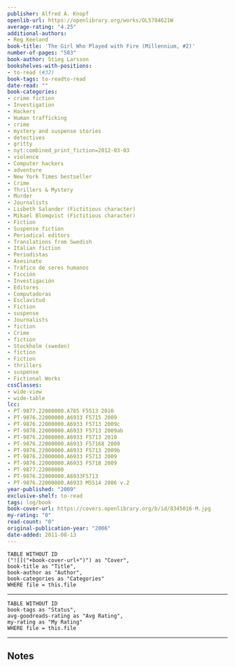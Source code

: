 ```yaml
---
publisher: Alfred A. Knopf
openlib-url: https://openlibrary.org/works/OL5784621W
average-rating: "4.25"
additional-authors:
- Reg Keeland
book-title: 'The Girl Who Played with Fire (Millennium, #2)'
number-of-pages: "503"
book-author: Stieg Larsson
bookshelves-with-positions:
- to-read (#32)
book-tags: to-readto-read
date-read: ""
book-categories:
- crime fiction
- Investigation
- Hackers
- Human trafficking
- crime
- mystery and suspense stories
- detectives
- gritty
- nyt:combined_print_fiction=2012-03-03
- violence
- Computer hackers
- adventure
- New York Times bestseller
- Crime
- Thrillers & Mystery
- Murder
- Journalists
- Lisbeth Salander (Fictitious character)
- Mikael Blomqvist (Fictitious character)
- Fiction
- Suspense fiction
- Periodical editors
- Translations from Swedish
- Italian fiction
- Periodistas
- Asesinato
- Tráfico de seres humanos
- Ficción
- Investigación
- Editores
- Computadoras
- Esclavitud
- Fiction
- suspense
- Journalists
- fiction
- Crime
- fiction
- Stockholm (sweden)
- fiction
- Fiction
- thrillers
- suspense
- Fictional Works
cssClasses:
- wide-view
- wide-table
lcc:
- PT-9877.22000000.A785 F5513 2010
- PT-9876.22000000.A6933 F5715 2009
- PT-9876.22000000.A6933 F5713 2009c
- PT-9876.22000000.A6933 F5713 2009ab
- PT-9876.22000000.A6933 F5713 2010
- PT-9876.22000000.A6933 F57168 2009
- PT-9876.22000000.A6933 F5713 2009b
- PT-9876.22000000.A6933 F5713 2009
- PT-9876.22000000.A6933 F5718 2009
- PT-9877.22000000
- PT-9876.22000000.A6933F5713
- PT-9876.22000000.A6933 M5514 2006 v.2
year-published: "2009"
exclusive-shelf: to-read
tags: log/book
book-cover-url: https://covers.openlibrary.org/b/id/8345016-M.jpg
my-rating: "0"
read-count: "0"
original-publication-year: "2006"
date-added: 2011-08-13
---
```


```dataview
TABLE WITHOUT ID
("![]("+book-cover-url+")") as "Cover",
book-title as "Title",
book-author as "Author",
book-categories as "Categories"
WHERE file = this.file
```
---
```dataview
TABLE WITHOUT ID
book-tags as "Status",
avg-goodreads-rating as "Avg Rating",
my-rating as "My Rating"
WHERE file = this.file
```
---
## Notes


